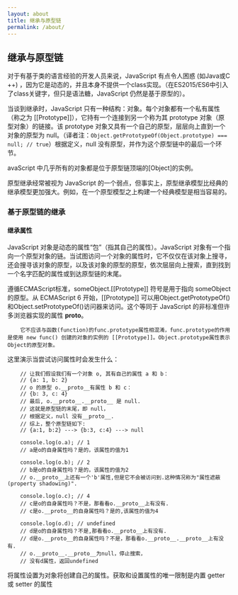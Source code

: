 ```yaml
---
layout: about
title: 继承与原型链
permalink: /about/
---
```

## 继承与原型链

对于有基于类的语言经验的开发人员来说，JavaScript 有点令人困惑 (如Java或C ++) ，因为它是动态的，并且本身不提供一个class实现。（在ES2015/ES6中引入了class关键字，但只是语法糖，JavaScript 仍然是基于原型的）。

当谈到继承时，JavaScript 只有一种结构：对象。每个对象都有一个私有属性（称之为 [[Prototype]]），它持有一个连接到另一个称为其 prototype 对象（原型对象）的链接。该 prototype 对象又具有一个自己的原型，层层向上直到一个对象的原型为 null。（译者注：```Object.getPrototypeOf(Object.prototype) === null; // true```）根据定义，null 没有原型，并作为这个原型链中的最后一个环节。

avaScript 中几乎所有的对象都是位于原型链顶端的[Object]的实例。

原型继承经常被视为 JavaScript 的一个弱点，但事实上，原型继承模型比经典的继承模型更加强大。例如，在一个原型模型之上构建一个经典模型是相当容易的。

### 基于原型链的继承
#### 继承属性

JavaScript 对象是动态的属性“包”（指其自己的属性）。JavaScript 对象有一个指向一个原型对象的链。当试图访问一个对象的属性时，它不仅仅在该对象上搜寻，还会搜寻该对象的原型，以及该对象的原型的原型，依次层层向上搜索，直到找到一个名字匹配的属性或到达原型链的末尾。

遵循ECMAScript标准，someObject.[[Prototype]] 符号是用于指向 someObject的原型。从 ECMAScript 6 开始，[[Prototype]] 可以用Object.getPrototypeOf()和Object.setPrototypeOf()访问器来访问。这个等同于 JavaScript 的非标准但许多浏览器实现的属性 __proto__。

```
    它不应该与函数(function)的func.prototype属性相混淆，func.prototype的作用是使用 new func() 创建的对象的实例的 [[Prototype]]。Object.prototype属性表示Object的原型对象。
```

这里演示当尝试访问属性时会发生什么：

```
    // 让我们假设我们有一个对象 o, 其有自己的属性 a 和 b：
    // {a: 1, b: 2}
    // o 的原型 o.__proto__有属性 b 和 c：
    // {b: 3, c: 4}
    // 最后, o.__proto__.__proto__ 是 null.
    // 这就是原型链的末尾，即 null，
    // 根据定义，null 没有__proto__.
    // 综上，整个原型链如下: 
    // {a:1, b:2} ---> {b:3, c:4} ---> null

    console.log(o.a); // 1
    // a是o的自身属性吗？是的，该属性的值为1

    console.log(o.b); // 2
    // b是o的自身属性吗？是的，该属性的值为2
    // o.__proto__上还有一个'b'属性,但是它不会被访问到.这种情况称为"属性遮蔽 (property shadowing)".

    console.log(o.c); // 4
    // c是o的自身属性吗？不是，那看看o.__proto__上有没有.
    // c是o.__proto__的自身属性吗？是的,该属性的值为4

    console.log(o.d); // undefined
    // d是o的自身属性吗？不是,那看看o.__proto__上有没有.
    // d是o.__proto__的自身属性吗？不是，那看看o.__proto__.__proto__上有没有.
    // o.__proto__.__proto__为null，停止搜索，
    // 没有d属性，返回undefined
```

将属性设置为对象将创建自己的属性。获取和设置属性的唯一限制是内置 getter 或 setter 的属性
